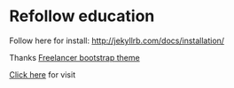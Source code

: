 Refollow education
=========================

Follow here for install: http://jekyllrb.com/docs/installation/


Thanks [Freelancer bootstrap theme ](http://startbootstrap.com/templates/freelancer/)

[Click here](http://jekyllrb.com/) for visit



